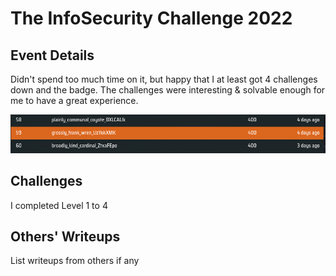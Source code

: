 # The InfoSecurity Challenge 2022


## Event Details

Didn't spend too much time on it, but happy that I at least got 4 challenges down and the badge. The challenges were interesting & solvable enough for me to have a great experience.


![](Pasted%20image%2020220913224937.png)

## Challenges

I completed Level 1 to 4 

## Others' Writeups

List writeups from others if any

